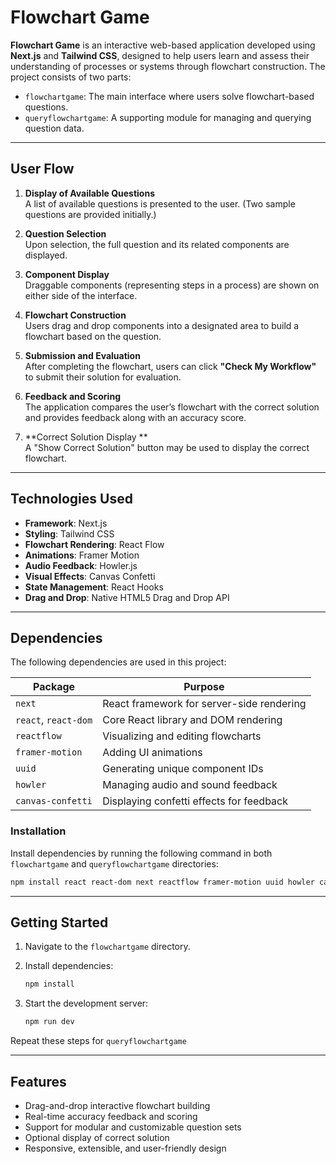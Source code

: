 # Flowchart Game

**Flowchart Game** is an interactive web-based application developed using **Next.js** and **Tailwind CSS**, designed to help users learn and assess their understanding of processes or systems through flowchart construction. The project consists of two parts:

- `flowchartgame`: The main interface where users solve flowchart-based questions.
- `queryflowchartgame`: A supporting module for managing and querying question data.

---

## User Flow

1. **Display of Available Questions**  
   A list of available questions is presented to the user. (Two sample questions are provided initially.)

2. **Question Selection**  
   Upon selection, the full question and its related components are displayed.

3. **Component Display**  
   Draggable components (representing steps in a process) are shown on either side of the interface.

4. **Flowchart Construction**  
   Users drag and drop components into a designated area to build a flowchart based on the question.

5. **Submission and Evaluation**  
   After completing the flowchart, users can click **"Check My Workflow"** to submit their solution for evaluation.

6. **Feedback and Scoring**  
   The application compares the user’s flowchart with the correct solution and provides feedback along with an accuracy score.

7. **Correct Solution Display **  
   A "Show Correct Solution" button may be used to display the correct flowchart.

---

## Technologies Used

- **Framework**: Next.js
- **Styling**: Tailwind CSS
- **Flowchart Rendering**: React Flow
- **Animations**: Framer Motion
- **Audio Feedback**: Howler.js
- **Visual Effects**: Canvas Confetti
- **State Management**: React Hooks
- **Drag and Drop**: Native HTML5 Drag and Drop API

---

## Dependencies

The following dependencies are used in this project:

| Package             | Purpose                                       |
|---------------------|-----------------------------------------------|
| `next`              | React framework for server-side rendering     |
| `react`, `react-dom`| Core React library and DOM rendering          |
| `reactflow`         | Visualizing and editing flowcharts            |
| `framer-motion`     | Adding UI animations                          |
| `uuid`              | Generating unique component IDs               |
| `howler`            | Managing audio and sound feedback             |
| `canvas-confetti`   | Displaying confetti effects for feedback      |

### Installation

Install dependencies by running the following command in both `flowchartgame` and `queryflowchartgame` directories:

```bash
npm install react react-dom next reactflow framer-motion uuid howler canvas-confetti
```

---

## Getting Started

1. Navigate to the `flowchartgame` directory.
2. Install dependencies:

   ```bash
   npm install
   ```

3. Start the development server:

   ```bash
   npm run dev
   ```

Repeat these steps for `queryflowchartgame` 

---

## Features

- Drag-and-drop interactive flowchart building
- Real-time accuracy feedback and scoring
- Support for modular and customizable question sets
- Optional display of correct solution
- Responsive, extensible, and user-friendly design

